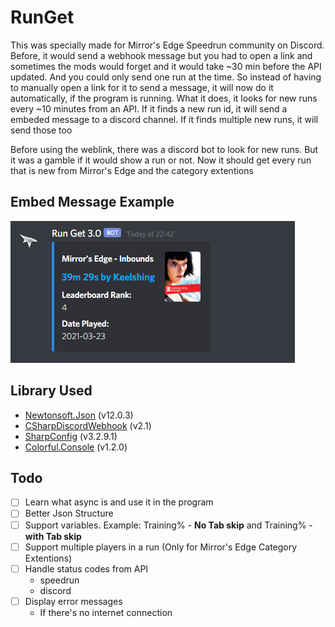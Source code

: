 # RunGet
This was specially made for Mirror's Edge Speedrun community on Discord. Before, it would send a webhook message but you had to open a link and sometimes the mods would forget and it would take ~30 min before the API updated. And you could only send one run at the time. So instead of having to manually open a link for it to send a message, it will now do it automatically, if the program is running. What it does, it looks for new runs every ~10 minutes from an API. If it finds a new run id, it will send a embeded message to a discord channel. If it finds multiple new runs, it will send those too

Before using the weblink, there was a discord bot to look for new runs. But it was a gamble if it would show a run or not. Now it should get every run that is new from Mirror's Edge and the category extentions

## Embed Message Example
![](https://raw.githubusercontent.com/Toyro98/RunGet/main/ConsoleApi/Image/EmbedExample.png)

## Library Used
- [Newtonsoft.Json](https://github.com/JamesNK/Newtonsoft.Json) (v12.0.3)
- [CSharpDiscordWebhook](https://github.com/N4T4NM/CSharpDiscordWebhook) (v2.1)
- [SharpConfig](https://github.com/cemdervis/SharpConfig) (v3.2.9.1)
- [Colorful.Console](https://github.com/tomakita/Colorful.Console) (v1.2.0)

## Todo
- [ ] Learn what async is and use it in the program
- [ ] Better Json Structure
- [ ] Support variables. Example: Training% - **No Tab skip** and Training% - **with Tab skip**
- [ ] Support multiple players in a run (Only for Mirror's Edge Category Extentions)
- [ ] Handle status codes from API
  - speedrun
  - discord
- [ ] Display error messages
  - If there's no internet connection